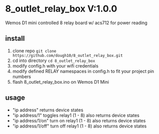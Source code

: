 # 8_outlet_relay_box V:1.0.0

Wemos D1 mini controlled 8 relay board w/ acs712 for power reading

## install

1. clone repo `git clone https://github.com/dough10/8_outlet_relay_box.git`
2. cd into directory `cd 8_outlet_relay_box`
3. modify config.h with your wifi credentials
4. modify defined RELAY namespaces in config.h to fit your project pin numbers
5. flash 8_outlet_relay_box.ino on Wemos D1 Mini

## usage

- "ip address" returns device states
- "ip address/1" toggles relay1 (1 - 8) also returns device states
- "ip address/1/on" turn on relay1 (1 - 8) also returns device states
- "ip address/1/off" turn off relay1 (1 - 8) also returns device states
